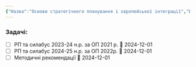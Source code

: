 ```yaml
---
{"Назва":"Основи стратегічного планування і європейської інтеграції","Відповідальний":["Андреєв С.О."],"Тип":"Обов'язковий","Кафедра":"Політичних наук і права","dg-publish":true,"permalink":"/work/uni/administrative/faculty/akreditacziya/bakalavrat/281/osnovi-strategichnogo-planuvannya-i-yevropejskoyi-integracziyi/","dgPassFrontmatter":true}
---
```


### Задачі:
- [ ] РП та силабус 2023-24 н.р. за ОП 2021 р.  📅 2024-12-01
- [ ] РП та силабус 2024-25 н.р. за ОП 2022р.  📅 2024-12-01
- [ ] Методичні рекомендації 📅 2024-12-01
